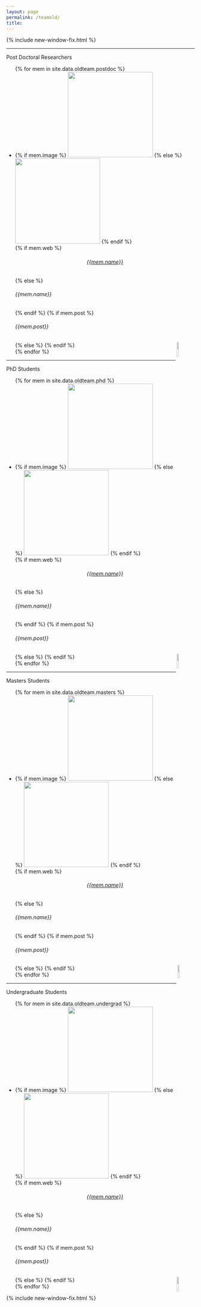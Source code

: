 ```yaml
---
layout: page
permalink: /teamold/
title: 
---
```


{% include new-window-fix.html %}

<hr>
<div class="cardtxthl2" text-align="center">Post Doctoral Researchers</div>
<ul class="cards">
{% for mem in site.data.oldteam.postdoc %}
<li class="cards_item">
      <div class="card">
	    {% if mem.image %}
        <img src="{{ base }}/images/team/{{mem.image}}" width="227px">
        {% else %}
        <img src="{{ base }}/images/team/dummy.jpg" width="227px">
        {% endif %}
        <div class="card_content">
          {% if mem.web %} 
          <a href="{{mem.web}}" style="text-align: center"><h6 class="card_title">{{mem.name}}</h6></a> 
          {% else %}
          <h6 class="card_title">{{mem.name}}</h6>
          {% endif %}
          {% if mem.post %}
          <h6 class="card_text">{{mem.post}}</h6>
          {% else %}
          <img src="{{site.baseurl}}/images/blank.png" class="responsive" width="10%" align="right"> 
          {% endif %}          
        </div>
      </div>
</li>    
{% endfor %}  
</ul>
<hr>
<div class="cardtxthl2" text-align="center">PhD Students</div>
<ul class="cards">
{% for mem in site.data.oldteam.phd %}
<li class="cards_item">
      <div class="card">
	    {% if mem.image %}
        <img src="{{ base }}/images/team/{{mem.image}}" width="227px">
        {% else %}
        <img src="{{ base }}/images/team/dummy.jpg" width="227px">
        {% endif %}
        <div class="card_content">
          {% if mem.web %} 
          <a href="{{mem.web}}" style="text-align: center"><h6 class="card_title">{{mem.name}}</h6></a> 
          {% else %}
          <h6 class="card_title">{{mem.name}}</h6>
          {% endif %}
          {% if mem.post %}
          <h6 class="card_text">{{mem.post}}</h6>
          {% else %}
          <img src="{{site.baseurl}}/images/blank.png" class="responsive" width="10%" align="right"> 
          {% endif %}          
        </div>
      </div>
</li>    
{% endfor %}  
</ul>
<hr>
<div class="cardtxthl2" text-align="center">Masters Students</div>
<ul class="cards">
{% for mem in site.data.oldteam.masters %}
<li class="cards_item">
      <div class="card">
	    {% if mem.image %}
        <img src="{{ base }}/images/team/{{mem.image}}" width="227px">
        {% else %}
        <img src="{{ base }}/images/team/dummy.jpg" width="227px">
        {% endif %}
        <div class="card_content">
          {% if mem.web %} 
          <a href="{{mem.web}}" style="text-align: center"><h6 class="card_title">{{mem.name}}</h6></a> 
          {% else %}
          <h6 class="card_title">{{mem.name}}</h6>
          {% endif %}
          {% if mem.post %}
          <h6 class="card_text">{{mem.post}}</h6>
          {% else %}
          <img src="{{site.baseurl}}/images/blank.png" class="responsive" width="9.5%" align="right"> 
          {% endif %}          
        </div>
      </div>
</li>    
{% endfor %}  
</ul>
<hr>
<div class="cardtxthl2" text-align="center">Undergraduate Students</div>
<ul class="cards">
{% for mem in site.data.oldteam.undergrad %}
<li class="cards_item">
      <div class="card">
	    {% if mem.image %}
        <img src="{{ base }}/images/team/{{mem.image}}" width="227px">
        {% else %}
        <img src="{{ base }}/images/team/dummy.jpg" width="227px">
        {% endif %}
        <div class="card_content">
          {% if mem.web %} 
          <a href="{{mem.web}}" style="text-align: center"><h6 class="card_title">{{mem.name}}</h6></a> 
          {% else %}
          <h6 class="card_title">{{mem.name}}</h6>
          {% endif %}
          {% if mem.post %}
          <h6 class="card_text">{{mem.post}}</h6>
          {% else %}
          <img src="{{site.baseurl}}/images/blank.png" class="responsive" width="10%" align="right"> 
          {% endif %}          
        </div>
      </div>
</li>    
{% endfor %}  
</ul>


{% include new-window-fix.html %}

